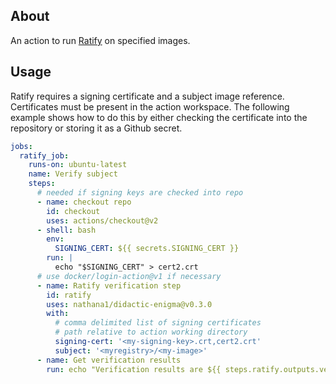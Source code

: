 ## About
An action to run [Ratify](https://github.com/deislabs/ratify) on specified images.

## Usage
Ratify requires a signing certificate and a subject image reference.  Certificates must be present in the action workspace.  The following example shows how to do this by either checking the certificate into the repository or storing it as a Github secret.
``` yaml
jobs:
  ratify_job:
    runs-on: ubuntu-latest
    name: Verify subject
    steps:
      # needed if signing keys are checked into repo
      - name: checkout repo
        id: checkout
        uses: actions/checkout@v2
      - shell: bash
        env:
          SIGNING_CERT: ${{ secrets.SIGNING_CERT }}
        run: |
          echo "$SIGNING_CERT" > cert2.crt
      # use docker/login-action@v1 if necessary
      - name: Ratify verification step
        id: ratify
        uses: nathana1/didactic-enigma@v0.3.0
        with:
          # comma delimited list of signing certificates
          # path relative to action working directory
          signing-cert: '<my-signing-key>.crt,cert2.crt'
          subject: '<myregistry>/<my-image>'
      - name: Get verification results
        run: echo "Verification results are ${{ steps.ratify.outputs.verification }}"
```
